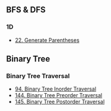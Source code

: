 ## BFS & DFS 

### 1D 

* [22. Generate Parentheses]()

## Binary Tree 



### Binary Tree Traversal

* [94. Binary Tree Inorder Traversal](https://github.com/whshty/Algorithms-Cpp/tree/master/Solution/Binary%20Tree/94.%20Binary%20Tree%20Inorder%20Traversal)
* [144. Binary Tree Preorder Traversal](https://github.com/whshty/Algorithms-Cpp/tree/master/Solution/Binary%20Tree/144.%20Binary%20Tree%20Preorder%20Traversal)
* [145. Binary Tree Postorder Traversal](https://github.com/whshty/Algorithms-Cpp/tree/master/Solution/Binary%20Tree/145.%20Binary%20Tree%20Postorder%20Traversal)
